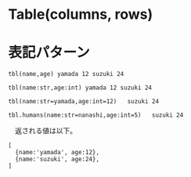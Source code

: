 # Table(columns, rows)

# 表記パターン

```
tbl(name,age) yamada 12 suzuki 24
```
```
tbl(name:str,age:int) yamada 12 suzuki 24
```
```
tbl(name:str=yamada,age:int=12)   suzuki 24
```
```
tbl.humans(name:str=nanashi,age:int=5)   suzuki 24
```

　返される値は以下。

```
[
  {name:'yamada', age:12},
  {name:'suzuki', age:24},
]
```
